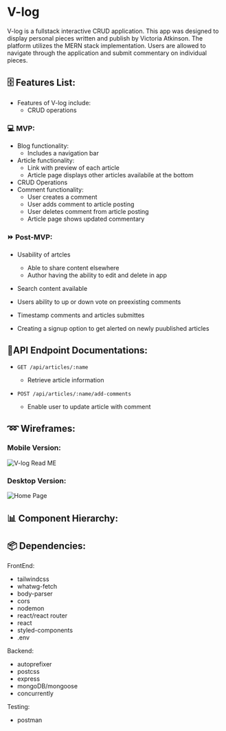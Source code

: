 # V-log
V-log is a fullstack interactive CRUD application. This app was designed to display personal pieces written and publish by Victoria Atkinson. The platform utilizes the MERN stack implementation. Users are allowed to navigate through the application and submit commentary on individual pieces. 


## 🗄️ Features List: 
- Features of V-log include: 
  - CRUD operations 


### 💻 MVP:

- Blog functionality:
  - Includes a navigation bar
- Article functionality: 
  - Link with preview of each article
  - Article page displays other articles availabile at the bottom
- CRUD Operations
- Comment functionality:
  - User creates a comment
  - User adds comment to article posting
  - User deletes comment from article posting
  - Article page shows updated commentary


### ⏩ Post-MVP:

- Usability of artcles

  - Able to share content elsewhere
  - Author having the ability to edit and delete in app

- Search content available 
- Users ability to up or down vote on preexisting comments
- Timestamp comments and articles submittes
- Creating a signup option to get alerted on newly puublished articles


## 📍API Endpoint Documentations:

- ```GET /api/articles/:name ``` 

  - Retrieve article information


- ```POST /api/articles/:name/add-comments```

  - Enable user to update article with comment


## ➿ Wireframes:

### Mobile Version:
![V-log Read ME](https://user-images.githubusercontent.com/105768093/187495986-8260d777-5d80-403c-a1b7-2e9077229004.png)


### Desktop Version: 
![Home Page](https://user-images.githubusercontent.com/105768093/187501245-306d3eba-7693-4a6b-bca1-3d7b7950c0da.png)




## 📊 Component Hierarchy: 


## 📦 Dependencies:

FrontEnd:

- tailwindcss
- whatwg-fetch
- body-parser
- cors
- nodemon
- react/react router
- react 
- styled-components
- .env

Backend:

- autoprefixer
- postcss
- express
- mongoDB/mongoose
- concurrently

Testing:

- postman
